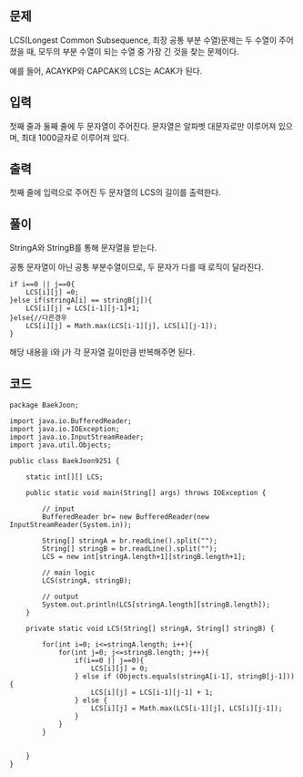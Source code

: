 ## 문제

LCS(Longest Common Subsequence, 최장 공통 부분 수열)문제는 두 수열이 주어졌을 때, 모두의 부분 수열이 되는 수열 중 가장 긴 것을 찾는 문제이다.

예를 들어, ACAYKP와 CAPCAK의 LCS는 ACAK가 된다.

## 입력

첫째 줄과 둘째 줄에 두 문자열이 주어진다. 문자열은 알파벳 대문자로만 이루어져 있으며, 최대 1000글자로 이루어져 있다.

## 출력

첫째 줄에 입력으로 주어진 두 문자열의 LCS의 길이를 출력한다.

## 풀이

StringA와 StringB를 통해 문자열을 받는다.

공통 문자열이 아닌 공통 부분수열이므로, 두 문자가 다를 때 로직이 달라진다.


```
if i==0 || j==0{
	LCS[i][j] =0;
}else if(stringA[i] == stringB[j]){
	LCS[i][j] = LCS[i-1][j-1]+1;
}else{//다른경우
	LCS[i][j] = Math.max(LCS[i-1][j], LCS[i][j-1]);
}
```
해당 내용을 i와 j가 각 문자열 길이만큼 반복해주면 된다.

## 코드


```
package BaekJoon;  
  
import java.io.BufferedReader;  
import java.io.IOException;  
import java.io.InputStreamReader;  
import java.util.Objects;  
  
public class BaekJoon9251 {  
  
    static int[][] LCS;  
  
    public static void main(String[] args) throws IOException {  
  
        // input  
        BufferedReader br= new BufferedReader(new InputStreamReader(System.in));  
  
        String[] stringA = br.readLine().split("");  
        String[] stringB = br.readLine().split("");  
        LCS = new int[stringA.length+1][stringB.length+1];  
  
        // main logic  
        LCS(stringA, stringB);  
  
        // output  
        System.out.println(LCS[stringA.length][stringB.length]);  
    }  
  
    private static void LCS(String[] stringA, String[] stringB) {  
  
        for(int i=0; i<=stringA.length; i++){  
            for(int j=0; j<=stringB.length; j++){  
                if(i==0 || j==0){  
                    LCS[i][j] = 0;  
                } else if (Objects.equals(stringA[i-1], stringB[j-1])) {  
                    LCS[i][j] = LCS[i-1][j-1] + 1;  
                } else {  
                    LCS[i][j] = Math.max(LCS[i-1][j], LCS[i][j-1]);  
                }  
            }  
        }  
  
  
    }  
}
```